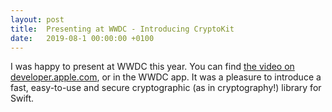 ```yaml
---
layout: post
title:  Presenting at WWDC - Introducing CryptoKit
date:   2019-08-1 00:00:00 +0100
---
```


I was happy to present at WWDC this year. 
You can find [the video on developer.apple.com](https://developer.apple.com/videos/play/wwdc2019/709/), or in the WWDC app. It was a pleasure to introduce a fast, easy-to-use and secure cryptographic (as in cryptography!) library for Swift.